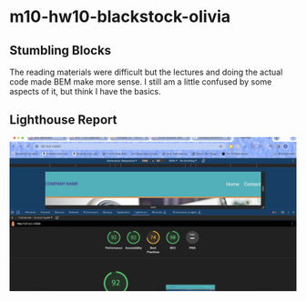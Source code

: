 # m10-hw10-blackstock-olivia
## Stumbling Blocks 
The reading materials were difficult but the lectures and doing the actual code made BEM make more sense. I still am a little confused by some aspects of it, but think I have the basics. 

## Lighthouse Report
![Lighthouse report for assignment](/report.png)